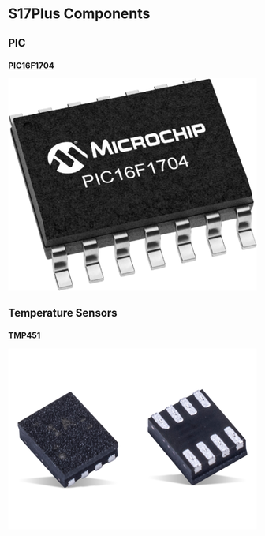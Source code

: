 # S17Plus Components

## PIC

### [PIC16F1704](/Assets/PIC16F1704.pdf)

<img src="/Assets/PIC16F1704.png">

## Temperature Sensors

### [TMP451](/Assets/TMP451.pdf)

<img src="/Assets/TMP451.png">
